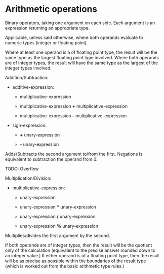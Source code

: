 

Arithmetic operations
=====================

Binary operators, taking one argument on each side. Each argument is an expression returning an appropriate type.

Applicable, unless said otherwise, where both operands evaluate to numeric types (integer or floating point).

Where at least one operand is a of floating point type, the result will be the same type as the largest floating point type involved. Where both operands are of integer types, the result will have the same type as the largest of the integer types involved.

Addition/Subtraction:

-   additive-expression:

    -   multiplicative-expression

    -   multiplicative-expression **+** multiplicative-expression

    -   multiplicative-expression **-** multiplicative-expression

-   sign-expression:

    -   **+** unary-expression

    -   **-** unary-expression

Adds/Subtracts the second argument to/from the first. Negations is equivalent to subtraction the operand from 0.

TODO: Overflow

Multiplication/Division:

-   multiplicative-expression:

    -   unary-expression

    -   unary-expression **\*** unary-expression

    -   unary-expression **/** unary-expression

    -   unary-expression **%** unary-expression

Multiplies/divides the first argument by the second.

If both operands are of integer types, then the result will be the quotient only of the calculation (equivalent to the precise answer rounded down to an integer value.) If either operand is of a floating point type, then the result will be as precise as possible within the boundaries of the result type (which is worked out from the basic arithmetic type rules.)
